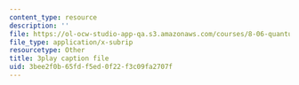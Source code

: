```yaml
---
content_type: resource
description: ''
file: https://ol-ocw-studio-app-qa.s3.amazonaws.com/courses/8-06-quantum-physics-iii-spring-2018/3bee2f0b65fdf5ed0f22f3c09fa2707f_0AM6arPSszI.srt
file_type: application/x-subrip
resourcetype: Other
title: 3play caption file
uid: 3bee2f0b-65fd-f5ed-0f22-f3c09fa2707f
---
```


